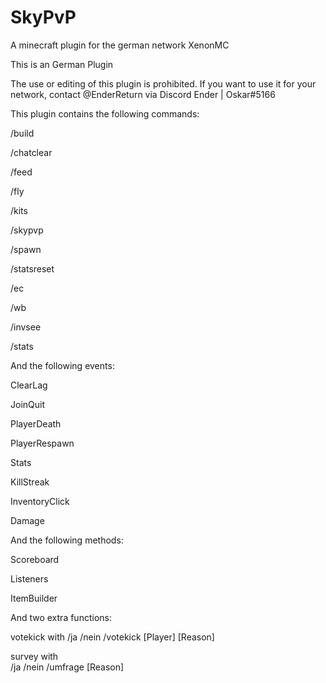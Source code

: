 # SkyPvP
A minecraft plugin for the german network XenonMC

This is an German Plugin
 

The use or editing of this plugin is prohibited. 
If you want to use it for your network, 
contact @EnderReturn via Discord Ender | Oskar#5166

This plugin contains the following commands:

/build

/chatclear

/feed

/fly

/kits

/skypvp

/spawn

/statsreset

/ec

/wb

/invsee

/stats



And the following events:

ClearLag

JoinQuit

PlayerDeath

PlayerRespawn

Stats

KillStreak

InventoryClick

Damage


And the following methods:

Scoreboard

Listeners

ItemBuilder


And two extra functions:

  votekick with 
	/ja	
  /nein
  /votekick [Player] [Reason]

  survey with   
	/ja
  /nein
  /umfrage [Reason]
                

